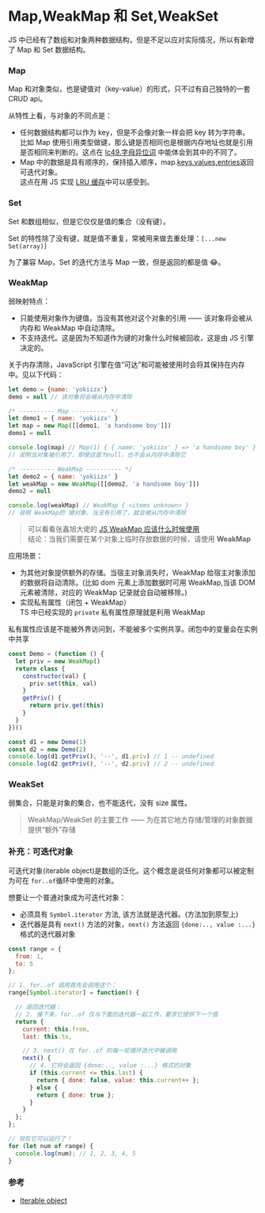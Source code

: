 # Map,WeakMap 和 Set,WeakSet


JS 中已经有了数组和对象两种数据结构，但是不足以应对实际情况，所以有新增了 Map 和 Set 数据结构。

### Map

Map 和对象类似，也是键值对（key-value）的形式，只不过有自己独特的一套 CRUD api。

从特性上看，与对象的不同点是：

- 任何数据结构都可以作为 key，但是不会像对象一样会把 key 转为字符串。  
  比如 Map 使用引用类型做键，那么键是否相同也是根据内存地址也就是引用是否相同来判断的。这点在 [lc49.字母异位词](https://leetcode.cn/problems/group-anagrams/?favorite=2cktkvj) 中能体会到其中的不同了。
- Map 中的数据是具有顺序的，保持插入顺序，map.[keys,values,entries]()返回可迭代对象。  
  这点在用 JS 实现 [LRU 缓存](https://yokiizx.site/posts/algorithm/lru/)中可以感受到。

### Set

Set 和数组相似，但是它仅仅是值的集合（没有键）。

Set 的特性除了没有键，就是值不重复，常被用来做去重处理：`[...new Set(array)]`

为了兼容 Map，Set 的迭代方法与 Map 一致，但是返回的都是值 😂。

### WeakMap

弱映射特点：

- 只能使用对象作为键值，当没有其他对这个对象的引用 —— 该对象将会被从内存和 WeakMap 中自动清除。
- 不支持迭代。这是因为不知道作为键的对象什么时候被回收，这是由 JS 引擎决定的。

关于内存清除，JavaScript 引擎在值“可达”和可能被使用时会将其保持在内存中。见以下代码：

```js
let demo = {name: 'yokiizx'}
demo = null // 该对象将会被从内存中清除

/* ---------- Map ---------- */
let demo1 = { name: 'yokiizx' }
let map = new Map([[demo1, 'a handsome boy']])
demo1 = null

console.log(map) // Map(1) { { name: 'yokiizx' } => 'a handsome boy' }
// 说明当对象被引用了，即使这是为null，也不会从内存中清除它

/* ---------- WeakMap ---------- */
let demo2 = { name: 'yokiizx' }
let weakMap = new WeakMap([[demo2, 'a handsome boy']])
demo2 = null

console.log(weakMap) // WeakMap { <items unknown> }
// 说明 WeakMap的 键对象，当没有引用了，就会被从内存中清除
```

> 可以看看张鑫旭大佬的 [JS WeakMap 应该什么时候使用](https://www.zhangxinxu.com/wordpress/2021/08/js-weakmap-es6/)  
> 结论：当我们需要在某个对象上临时存放数据的时候，请使用 **WeakMap**

应用场景：

- 为其他对象提供额外的存储。当宿主对象消失时，WeakMap 给宿主对象添加的数据将自动清除。(比如 dom 元素上添加数据时可用 WeakMap,当该 DOM 元素被清除，对应的 WeakMap 记录就会自动被移除。)
- 实现私有属性（闭包 + WeakMap）  
  TS 中已经实现的 `private` 私有属性原理就是利用 WeakMap

私有属性应该是不能被外界访问到，不能被多个实例共享。闭包中的变量会在实例中共享

```js
const Demo = (function () {
  let priv = new WeakMap()
  return class {
    constructor(val) {
      priv.set(this, val)
    }
    getPriv() {
      return priv.get(this)
    }
  }
})()

const d1 = new Demo(1)
const d2 = new Demo(2)
console.log(d1.getPriv(), '--', d1.priv) // 1 -- undefined
console.log(d2.getPriv(), '--', d2.priv) // 2 -- undefined
```

### WeakSet

弱集合，只能是对象的集合，也不能迭代，没有 size 属性。

> WeakMap/WeakSet 的主要工作 —— 为在其它地方存储/管理的对象数据提供“额外”存储

### 补充：可迭代对象

可迭代对象(iterable object)是数组的泛化。这个概念是说任何对象都可以被定制为可在 `for..of`循环中使用的对象。

想要让一个普通对象成为可迭代对象：

- 必须具有 `Symbol.iterator` 方法, 该方法就是迭代器。(方法加到原型上)
- 迭代器是具有 `next()` 方法的对象，`next()` 方法返回 `{done:.., value :...}` 格式的迭代器对象

```js
const range = {
  from: 1,
  to: 5
};

// 1. for..of 调用首先会调用这个：
range[Symbol.iterator] = function() {

  // 返回迭代器：
  // 2. 接下来，for..of 仅与下面的迭代器一起工作，要求它提供下一个值
  return {
    current: this.from,
    last: this.to,

    // 3. next() 在 for..of 的每一轮循环迭代中被调用
    next() {
      // 4. 它将会返回 {done:.., value :...} 格式的对象
      if (this.current <= this.last) {
        return { done: false, value: this.current++ };
      } else {
        return { done: true };
      }
    }
  };
};

// 现在它可以运行了！
for (let num of range) {
  console.log(num); // 1, 2, 3, 4, 5
}
```

### 参考

- [Iterable object](https://zh.javascript.info/iterable#symboliterator)

